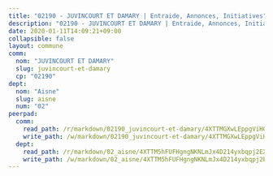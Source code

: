 ```yaml
---
title: "02190 - JUVINCOURT ET DAMARY | Entraide, Annonces, Initiatives"
description: "02190 - JUVINCOURT ET DAMARY | Entraide, Annonces, Initiatives"
date: 2020-01-11T14:09:21+09:00
collapsible: false
layout: commune
comm:
  nom: "JUVINCOURT ET DAMARY"
  slug: juvincourt-et-damary
  cp: "02190"
dept:
  nom: "Aisne"
  slug: aisne
  num: "02"
peerpad:
  comm:
    read_path: /r/markdown/02190_juvincourt-et-damary/4XTTMGXwLEppgViHGdsUYu9tCkFQedUuasnKuDc2YcsQBV1zD
    write_path: /w/markdown/02190_juvincourt-et-damary/4XTTMGXwLEppgViHGdsUYu9tCkFQedUuasnKuDc2YcsQBV1zD-K3TgV7aXjSuL2Y5BFZffxPgyH93DxrQSiCgVTGDpgxrybp65aEfCy1uXt5Ed2FdJsbhvgmrqG9KMGAfv9Nzq5RAcTvExPYLGWumKApx2EnvknjvLYFTqfYH7ey6yuPPeFxWfSKfB
  dept:
    read_path: /r/markdown/02_aisne/4XTTM5hFUFHgngNKNLmJx4D214yxbqpj2EXK5CBjZ5LZF3zAf
    write_path: /w/markdown/02_aisne/4XTTM5hFUFHgngNKNLmJx4D214yxbqpj2EXK5CBjZ5LZF3zAf-K3TgUfAP6D753WPagZBnpcFgyCUpnZXNhrQsKU6J8qon6wxmFCHD5kB3GMzCYyJmAGHN58p9qgKDhnEgSAuHEK3wjVXSJoUkHyn6Vb7T2aNZ2y6ez5BMkQCEQxoUkfyK9J3TXU3M
---
```


